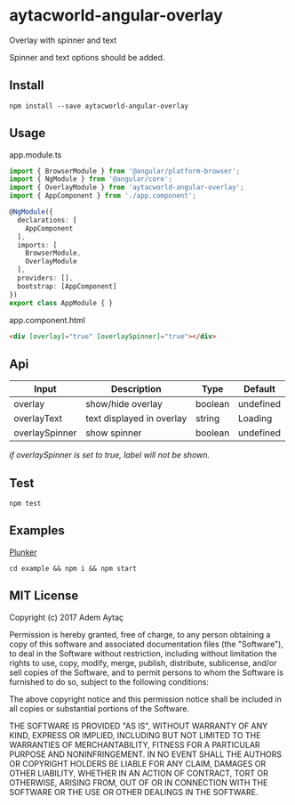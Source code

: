 # aytacworld-angular-overlay

Overlay with spinner and text

Spinner and text options should be added.

## Install

`npm install --save aytacworld-angular-overlay`

## Usage

app.module.ts

```typescript
import { BrowserModule } from '@angular/platform-browser';
import { NgModule } from '@angular/core';
import { OverlayModule } from 'aytacworld-angular-overlay';
import { AppComponent } from './app.component';

@NgModule({
  declarations: [
    AppComponent
  ],
  imports: [
    BrowserModule,
    OverlayModule
  ],
  providers: [],
  bootstrap: [AppComponent]
})
export class AppModule { }
```

app.component.html
```html
<div [overlay]="true" [overlaySpinner]="true"></div>
```

## Api

|Input       |  Description   |  Type  |  Default  |
|------------|----------------|--------|-----------|
|overlay    |  show/hide overlay | boolean | undefined |
|overlayText    |  text displayed in overlay | string | Loading |
|overlaySpinner   |  show spinner | boolean | undefined |

_if overlaySpinner is set to true, label will not be shown._

## Test

`npm test`

## Examples

[Plunker](http://embed.plnkr.co/1HH7fh/)

`cd example && npm i && npm start`

## MIT License

Copyright (c) 2017 Adem Aytaç

Permission is hereby granted, free of charge, to any person obtaining a copy
of this software and associated documentation files (the "Software"), to deal
in the Software without restriction, including without limitation the rights
to use, copy, modify, merge, publish, distribute, sublicense, and/or sell
copies of the Software, and to permit persons to whom the Software is
furnished to do so, subject to the following conditions:

The above copyright notice and this permission notice shall be included in all
copies or substantial portions of the Software.

THE SOFTWARE IS PROVIDED "AS IS", WITHOUT WARRANTY OF ANY KIND, EXPRESS OR
IMPLIED, INCLUDING BUT NOT LIMITED TO THE WARRANTIES OF MERCHANTABILITY,
FITNESS FOR A PARTICULAR PURPOSE AND NONINFRINGEMENT. IN NO EVENT SHALL THE
AUTHORS OR COPYRIGHT HOLDERS BE LIABLE FOR ANY CLAIM, DAMAGES OR OTHER
LIABILITY, WHETHER IN AN ACTION OF CONTRACT, TORT OR OTHERWISE, ARISING FROM,
OUT OF OR IN CONNECTION WITH THE SOFTWARE OR THE USE OR OTHER DEALINGS IN THE
SOFTWARE.
